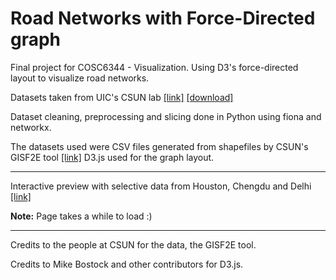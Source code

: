 # Road Networks with Force-Directed graph
Final project for COSC6344 - Visualization. Using D3's force-directed layout to visualize road networks.

Datasets taken from UIC's CSUN lab [[link]](https://csun.uic.edu/datasets.html)  [[download]](https://figshare.com/articles/Urban_Road_Network_Data/2061897)

Dataset cleaning, preprocessing and slicing done in Python using fiona and networkx.

The datasets used were CSV files generated from shapefiles by CSUN's GISF2E tool [[link]](https://github.com/csunlab/GISF2E/tree/master/Python/v1.20)
D3.js used for the graph layout.

***
Interactive preview with selective data from Houston, Chengdu and Delhi [[link]](https://aadithpm.github.io/force-road/)

**Note:** Page takes a while to load :)
***

Credits to the people at CSUN for the data, the GISF2E tool.

Credits to Mike Bostock and other contributors for D3.js.
